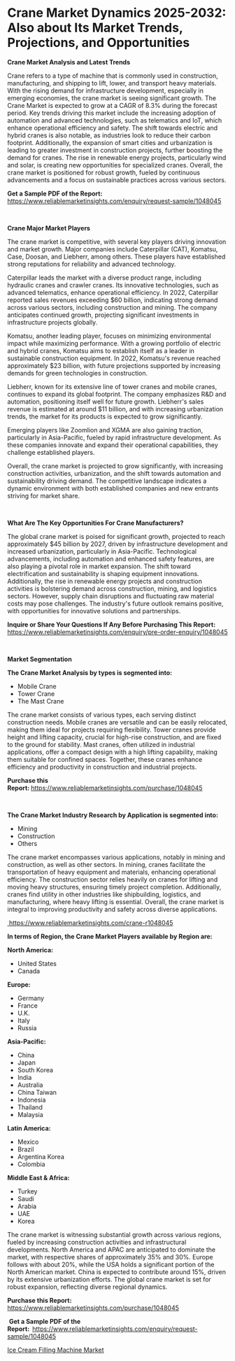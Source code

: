 <p><h1>Crane Market Dynamics 2025-2032: Also about Its Market Trends, Projections, and Opportunities</h1></p><p><strong>Crane Market Analysis and Latest Trends</strong></p>
<p><p>Crane refers to a type of machine that is commonly used in construction, manufacturing, and shipping to lift, lower, and transport heavy materials. With the rising demand for infrastructure development, especially in emerging economies, the crane market is seeing significant growth. The Crane Market is expected to grow at a CAGR of 8.3% during the forecast period. Key trends driving this market include the increasing adoption of automation and advanced technologies, such as telematics and IoT, which enhance operational efficiency and safety. The shift towards electric and hybrid cranes is also notable, as industries look to reduce their carbon footprint. Additionally, the expansion of smart cities and urbanization is leading to greater investment in construction projects, further boosting the demand for cranes. The rise in renewable energy projects, particularly wind and solar, is creating new opportunities for specialized cranes. Overall, the crane market is positioned for robust growth, fueled by continuous advancements and a focus on sustainable practices across various sectors.</p></p>
<p><strong>Get a Sample PDF of the Report:&nbsp;</strong> <a href="https://www.reliablemarketinsights.com/enquiry/request-sample/1048045?utm_campaign=2453&utm_medium=2&utm_source=Github&utm_content=ia&utm_term=16022025&utm_id=crane">https://www.reliablemarketinsights.com/enquiry/request-sample/1048045</a></p>
<p>&nbsp;</p>
<p><strong>Crane Major Market Players</strong></p>
<p><p>The crane market is competitive, with several key players driving innovation and market growth. Major companies include Caterpillar (CAT), Komatsu, Case, Doosan, and Liebherr, among others. These players have established strong reputations for reliability and advanced technology.</p><p>Caterpillar leads the market with a diverse product range, including hydraulic cranes and crawler cranes. Its innovative technologies, such as advanced telematics, enhance operational efficiency. In 2022, Caterpillar reported sales revenues exceeding $60 billion, indicating strong demand across various sectors, including construction and mining. The company anticipates continued growth, projecting significant investments in infrastructure projects globally.</p><p>Komatsu, another leading player, focuses on minimizing environmental impact while maximizing performance. With a growing portfolio of electric and hybrid cranes, Komatsu aims to establish itself as a leader in sustainable construction equipment. In 2022, Komatsu's revenue reached approximately $23 billion, with future projections supported by increasing demands for green technologies in construction.</p><p>Liebherr, known for its extensive line of tower cranes and mobile cranes, continues to expand its global footprint. The company emphasizes R&D and automation, positioning itself well for future growth. Liebherr's sales revenue is estimated at around $11 billion, and with increasing urbanization trends, the market for its products is expected to grow significantly.</p><p>Emerging players like Zoomlion and XGMA are also gaining traction, particularly in Asia-Pacific, fueled by rapid infrastructure development. As these companies innovate and expand their operational capabilities, they challenge established players.</p><p>Overall, the crane market is projected to grow significantly, with increasing construction activities, urbanization, and the shift towards automation and sustainability driving demand. The competitive landscape indicates a dynamic environment with both established companies and new entrants striving for market share.</p></p>
<p>&nbsp;</p>
<p><strong>What Are The Key Opportunities For Crane Manufacturers?</strong></p>
<p><p>The global crane market is poised for significant growth, projected to reach approximately $45 billion by 2027, driven by infrastructure development and increased urbanization, particularly in Asia-Pacific. Technological advancements, including automation and enhanced safety features, are also playing a pivotal role in market expansion. The shift toward electrification and sustainability is shaping equipment innovations. Additionally, the rise in renewable energy projects and construction activities is bolstering demand across construction, mining, and logistics sectors. However, supply chain disruptions and fluctuating raw material costs may pose challenges. The industry's future outlook remains positive, with opportunities for innovative solutions and partnerships.</p></p>
<p><strong>Inquire or Share Your Questions If Any Before Purchasing This Report:</strong> <a href="https://www.reliablemarketinsights.com/enquiry/pre-order-enquiry/1048045?utm_campaign=2453&utm_medium=2&utm_source=Github&utm_content=ia&utm_term=16022025&utm_id=crane">https://www.reliablemarketinsights.com/enquiry/pre-order-enquiry/1048045</a></p>
<p>&nbsp;</p>
<p><strong>Market Segmentation</strong></p>
<p><strong>The Crane Market Analysis by types is segmented into:</strong></p>
<p><ul><li>Mobile Crane</li><li>Tower Crane</li><li>The Mast Crane</li></ul></p>
<p><p>The crane market consists of various types, each serving distinct construction needs. Mobile cranes are versatile and can be easily relocated, making them ideal for projects requiring flexibility. Tower cranes provide height and lifting capacity, crucial for high-rise construction, and are fixed to the ground for stability. Mast cranes, often utilized in industrial applications, offer a compact design with a high lifting capability, making them suitable for confined spaces. Together, these cranes enhance efficiency and productivity in construction and industrial projects.</p></p>
<p><strong>Purchase this Report:&nbsp;</strong><a href="https://www.reliablemarketinsights.com/purchase/1048045?utm_campaign=2453&utm_medium=2&utm_source=Github&utm_content=ia&utm_term=16022025&utm_id=crane">https://www.reliablemarketinsights.com/purchase/1048045</a></p>
<p>&nbsp;</p>
<p><strong>The Crane Market Industry Research by Application is segmented into:</strong></p>
<p><ul><li>Mining</li><li>Construction</li><li>Others</li></ul></p>
<p><p>The crane market encompasses various applications, notably in mining and construction, as well as other sectors. In mining, cranes facilitate the transportation of heavy equipment and materials, enhancing operational efficiency. The construction sector relies heavily on cranes for lifting and moving heavy structures, ensuring timely project completion. Additionally, cranes find utility in other industries like shipbuilding, logistics, and manufacturing, where heavy lifting is essential. Overall, the crane market is integral to improving productivity and safety across diverse applications.</p></p>
<p><a href="https://www.reliablemarketinsights.com/crane-r1048045?utm_campaign=2453&utm_medium=2&utm_source=Github&utm_content=ia&utm_term=16022025&utm_id=crane">&nbsp;https://www.reliablemarketinsights.com/crane-r1048045</a></p>
<p><strong>In terms of Region, the Crane Market Players available by Region are:</strong></p>
<p>
    <p> <strong> North America: </strong>
        <ul>
            <li>United States</li>
            <li>Canada</li>
        </ul>
        </p> 
    <p> <strong> Europe: </strong>
        <ul>
            <li>Germany</li>
            <li>France</li>
            <li>U.K.</li>
            <li>Italy</li>
            <li>Russia</li>
        </ul>
        </p> 
    <p> <strong> Asia-Pacific: </strong>
        <ul>
            <li>China</li>
            <li>Japan</li>
            <li>South Korea</li>
            <li>India</li>
            <li>Australia</li>
            <li>China Taiwan</li>
            <li>Indonesia</li>
            <li>Thailand</li>
            <li>Malaysia</li>
        </ul>
        </p> 
    <p> <strong> Latin America: </strong>
        <ul>
            <li>Mexico</li>
            <li>Brazil</li>
            <li>Argentina Korea</li>
            <li>Colombia</li>
        </ul>
        </p> 
    <p> <strong> Middle East & Africa: </strong>
        <ul>
            <li>Turkey</li>
            <li>Saudi</li>
            <li>Arabia</li>
            <li>UAE</li>
            <li>Korea</li>
        </ul>
    </p>
    </p>
<p><p>The crane market is witnessing substantial growth across various regions, fueled by increasing construction activities and infrastructural developments. North America and APAC are anticipated to dominate the market, with respective shares of approximately 35% and 30%. Europe follows with about 20%, while the USA holds a significant portion of the North American market. China is expected to contribute around 15%, driven by its extensive urbanization efforts. The global crane market is set for robust expansion, reflecting diverse regional dynamics.</p></p>
<p><strong>Purchase this Report: </strong><a href="https://www.reliablemarketinsights.com/purchase/1048045?utm_campaign=2453&utm_medium=2&utm_source=Github&utm_content=ia&utm_term=16022025&utm_id=crane">https://www.reliablemarketinsights.com/purchase/1048045</a></p>
<p>&nbsp;<strong>Get a Sample PDF of the Report:&nbsp;&nbsp;</strong><a href="https://www.reliablemarketinsights.com/enquiry/request-sample/1048045?utm_campaign=2453&utm_medium=2&utm_source=Github&utm_content=ia&utm_term=16022025&utm_id=crane">https://www.reliablemarketinsights.com/enquiry/request-sample/1048045</a></p>
<p><strong></strong></p>
<p><p><a href="https://github.com/sungbruington660/Market-Research-Report-List-1/blob/main/ice-cream-filling-machine-market.md?utm_campaign=2453&utm_medium=2&utm_source=Github&utm_content=ia&utm_term=16022025&utm_id=crane">Ice Cream Filling Machine Market</a></p></p>